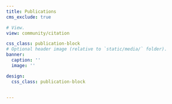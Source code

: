 ```yaml
---
title: Publications
cms_exclude: true

# View.
view: community/citation

css_class: publication-block
# Optional header image (relative to `static/media/` folder).
banner:
  caption: ''
  image: ''

design:
  css_class: publication-block


---
```

